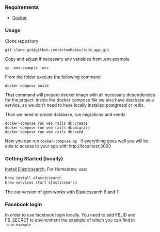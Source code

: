 

### Requirements
- [Docker](https://docs.docker.com/install/)

### Usage
Clone repository 
```
git clone git@github.com:ArtemRakov/todo_app.git
```

Copy and adjust if necessary env variables from .env.example
```
cp .env.example .env
```

From the folder execute the following command
```
docker-compose build
```
That command will prepare docker image with all necessary dependencies for the project. Inside the docker compose file we also have database as a service, so we don't need to have locally installed postgresql or redis.

Than we need to create database, run migrations and seeds 

```
docker-compose run web rails db:create
docker-compose run web rails db:migrate
docker-compose run web rails db:seed
```
Now you can run `docker-compose up ` if everything goes well you will be able to access to your app with http://localhost:3000

### Getting Started (locally)

[Install Elasticsearch](https://www.elastic.co/guide/en/elasticsearch/reference/current/setup.html). For Homebrew, use:

```sh
brew install elasticsearch
brew services start elasticsearch
```

The our version of gem works with Elasticsearch 6 and 7.


### Facebook login

In order to use facebook login locally. You need to add FB_ID and FB_SECRET to environment the example of which you can find in `.env.example`
